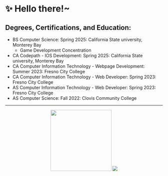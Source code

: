 # ✨ Hello there!~

## Degrees, Certifications, and Education:
- BS Computer Science: Spring 2025: California State university, Monterey Bay
    - Game Development Concentration
- CA Codepath - IOS Development: Spring 2025: California State university, Monterey Bay
- CA Computer Information Technology - Webpage Development: Summer 2023: Fresno City College
- CA Computer Information Technology - Web Developer: Spring 2023: Fresno City College
- AS Computer Information Technology - Web Developer: Spring 2023: Fresno City College
- AS Computer Science: Fall 2022: Clovis Community College

<hr></hr>
<div align="center">
    <img height=195 class="img" src="https://github-readme-stats.vercel.app/api/top-langs/?username=XOR-SABER&theme=dark&&hide=HTML,CSS,shaderlab,HLSL,Mathematica,&exclude_repo=CubedPrime" />
     <img  class="img" src="https://streak-stats.demolab.com/?user=XOR-SABER&theme=dark" />
</div>
